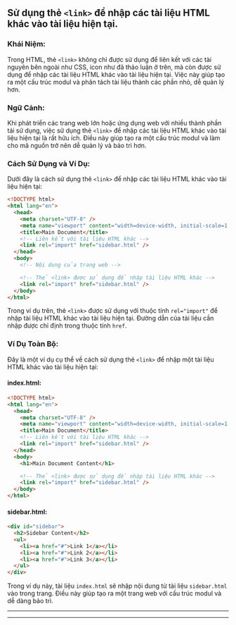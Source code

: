 ## Sử dụng thẻ `<link>` để nhập các tài liệu HTML khác vào tài liệu hiện tại.

### Khái Niệm:

Trong HTML, thẻ `<link>` không chỉ được sử dụng để liên kết với các tài nguyên bên ngoài như CSS, icon như đã thảo luận ở trên, mà còn được sử dụng để nhập các tài liệu HTML khác vào tài liệu hiện tại. Việc này giúp tạo ra một cấu trúc modul và phân tách tài liệu thành các phần nhỏ, dễ quản lý hơn.

### Ngữ Cảnh:

Khi phát triển các trang web lớn hoặc ứng dụng web với nhiều thành phần tái sử dụng, việc sử dụng thẻ `<link>` để nhập các tài liệu HTML khác vào tài liệu hiện tại là rất hữu ích. Điều này giúp tạo ra một cấu trúc modul và làm cho mã nguồn trở nên dễ quản lý và bảo trì hơn.

### Cách Sử Dụng và Ví Dụ:

Dưới đây là cách sử dụng thẻ `<link>` để nhập các tài liệu HTML khác vào tài liệu hiện tại:

```html
<!DOCTYPE html>
<html lang="en">
  <head>
    <meta charset="UTF-8" />
    <meta name="viewport" content="width=device-width, initial-scale=1.0" />
    <title>Main Document</title>
    <!-- Liên kết với tài liệu HTML khác -->
    <link rel="import" href="sidebar.html" />
  </head>
  <body>
    <!-- Nội dung của trang web -->

    <!-- Thẻ <link> được sử dụng để nhập tài liệu HTML khác -->
    <link rel="import" href="sidebar.html" />
  </body>
</html>
```

Trong ví dụ trên, thẻ `<link>` được sử dụng với thuộc tính `rel="import"` để nhập tài liệu HTML khác vào tài liệu hiện tại. Đường dẫn của tài liệu cần nhập được chỉ định trong thuộc tính `href`.

### Ví Dụ Toàn Bộ:

Đây là một ví dụ cụ thể về cách sử dụng thẻ `<link>` để nhập một tài liệu HTML khác vào tài liệu hiện tại:

#### index.html:

```html
<!DOCTYPE html>
<html lang="en">
  <head>
    <meta charset="UTF-8" />
    <meta name="viewport" content="width=device-width, initial-scale=1.0" />
    <title>Main Document</title>
    <!-- Liên kết với tài liệu HTML khác -->
    <link rel="import" href="sidebar.html" />
  </head>
  <body>
    <h1>Main Document Content</h1>

    <!-- Thẻ <link> được sử dụng để nhập tài liệu HTML khác -->
    <link rel="import" href="sidebar.html" />
  </body>
</html>
```

#### sidebar.html:

```html
<div id="sidebar">
  <h2>Sidebar Content</h2>
  <ul>
    <li><a href="#">Link 1</a></li>
    <li><a href="#">Link 2</a></li>
    <li><a href="#">Link 3</a></li>
  </ul>
</div>
```

Trong ví dụ này, tài liệu `index.html` sẽ nhập nội dung từ tài liệu `sidebar.html` vào trong trang. Điều này giúp tạo ra một trang web với cấu trúc modul và dễ dàng bảo trì.

---

---
